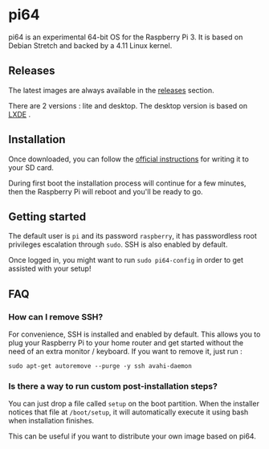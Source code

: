 # pi64

pi64 is an experimental 64-bit OS for the Raspberry Pi 3. It is based on Debian Stretch and backed by a 4.11 Linux kernel.

## Releases

The latest images are always available in the [releases](https://github.com/bamarni/pi64/releases) section.

There are 2 versions : lite and desktop. The desktop version is based on [LXDE](http://lxde.org/) .

## Installation

Once downloaded, you can follow the [official instructions](https://www.raspberrypi.org/documentation/installation/installing-images/README.md) for writing it to your SD card.

During first boot the installation process will continue for a few minutes, then the Raspberry Pi will reboot and you'll be ready to go.

## Getting started

The default user is `pi` and its password `raspberry`, it has passwordless root privileges escalation through `sudo`. SSH is also enabled by default.

Once logged in, you might want to run `sudo pi64-config` in order to get assisted with your setup!

## FAQ

### How can I remove SSH?

For convenience, SSH is installed and enabled by default. This allows you to plug your Raspberry Pi to your home router and get started without the need
of an extra monitor / keyboard. If you want to remove it, just run :

    sudo apt-get autoremove --purge -y ssh avahi-daemon

### Is there a way to run custom post-installation steps?

You can just drop a file called `setup` on the boot partition. When the installer notices that file at `/boot/setup`, it will automatically execute it using bash when installation finishes.

This can be useful if you want to distribute your own image based on pi64.
